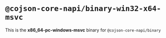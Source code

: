 # `@cojson-core-napi/binary-win32-x64-msvc`

This is the **x86_64-pc-windows-msvc** binary for `@cojson-core-napi/binary`
